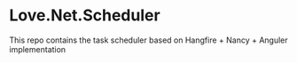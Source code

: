 # Love.Net.Scheduler
This repo contains the task scheduler based on Hangfire + Nancy + Anguler implementation
